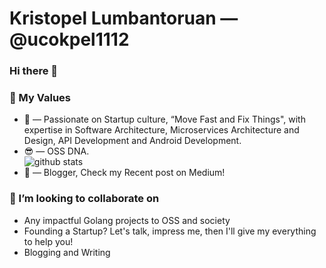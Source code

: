 # Kristopel Lumbantoruan &mdash; @ucokpel1112

### Hi there 👋

### 🌱 My Values
- 🤔 &mdash; Passionate on Startup culture, “Move Fast and Fix Things", with expertise in Software Architecture, Microservices Architecture and Design, API Development and Android Development. <br> 
- 😎 &mdash; OSS DNA. <br> ![github stats](https://github-readme-stats.vercel.app/api?username=ucokpel1112&show_icons=true)
- 📝 &mdash; Blogger, Check my Recent post on Medium! 


### 👯 I’m looking to collaborate on
- Any impactful Golang projects to OSS and society
- Founding a Startup? Let's talk, impress me, then I'll give my everything to help you!
- Blogging and Writing 




<!---

Here are some ideas to get you started:

- 🔭 I’m currently studying on Institut Teknologi DEL
- 🌱 I’m currently learning 
- 👯 I’m looking to collaborate on ...
- 🤔 I’m looking for help with ...
- 💬 Ask me about ...
- 📫 How to reach me: ...
- 😄 Pronouns: ...
- ⚡ Fun fact: ...

-->
